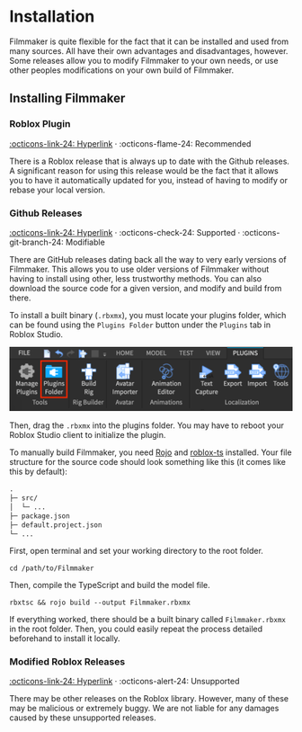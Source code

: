 # Installation
Filmmaker is quite flexible for the fact that it can be installed and used from many sources. All have their own advantages
and disadvantages, however. Some releases allow you to modify Filmmaker to your own needs, or use other peoples
modifications on your own build of Filmmaker.

## Installing Filmmaker
### Roblox Plugin
[:octicons-link-24: Hyperlink][1] · :octicons-flame-24: Recommended

There is a Roblox release that is always up to date with the Github releases. A significant reason for using this release
would be the fact that it allows you to have it automatically updated for you, instead of having to modify or rebase your
local version.

[1]: https://www.roblox.com/library/6087328523/Filmmaker

### Github Releases
[:octicons-link-24: Hyperlink][2] · :octicons-check-24: Supported · :octicons-git-branch-24: Modifiable

There are GitHub releases dating back all the way to very early versions of Filmmaker. This allows you to use older versions
of Filmmaker without having to install using other, less trustworthy methods. You can also download the source code for
a given version, and modify and build from there.

To install a built binary (`.rbxmx`), you must locate your plugins folder, which can be found using the `Plugins Folder` button under
the `Plugins` tab in Roblox Studio. 

![Location of Plugins Folder](/assets/images/Plugin_Folder_Toolbar.png)

Then, drag the `.rbxmx` into the plugins folder. You may have to reboot your Roblox Studio client to initialize the plugin.

To manually build Filmmaker, you need <a href="https://rojo.space/docs" target="_blank">Rojo</a> and <a href="https://roblox-ts.com" target="_blank">roblox-ts</a> installed.
Your file structure for the source code should look something like this (it comes like this by default):

```
.
├─ src/
│  └─ ...
├─ package.json
├─ default.project.json
└─ ...
```

First, open terminal and set your working directory to the root folder.

```
cd /path/to/Filmmaker
```

Then, compile the TypeScript and build the model file.

```
rbxtsc && rojo build --output Filmmaker.rbxmx
```

If everything worked, there should be a built binary called `Filmmaker.rbxmx` in the root folder. Then, you could easily
repeat the process detailed beforehand to install it locally.

[2]: https://github.com/GyroLabs/filmmaker/releases/

### Modified Roblox Releases
[:octicons-link-24: Hyperlink][3] · :octicons-alert-24: Unsupported

There may be other releases on the Roblox library. However, many of these may be malicious or extremely buggy. We are not
liable for any damages caused by these unsupported releases.

[3]: https://www.roblox.com/develop/library?CatalogContext=2&Keyword=Filmmaker&SortAggregation=5&LegendExpanded=true&Category=7
